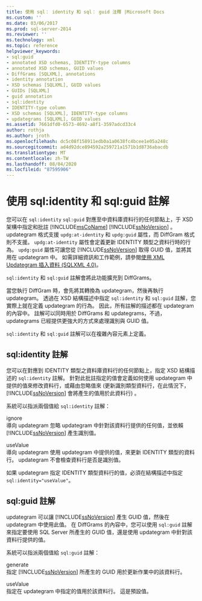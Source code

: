 ```yaml
---
title: 使用 sql： identity 和 sql： guid 注釋 |Microsoft Docs
ms.custom: ''
ms.date: 03/06/2017
ms.prod: sql-server-2014
ms.reviewer: ''
ms.technology: xml
ms.topic: reference
helpviewer_keywords:
- sql:guid
- annotated XSD schemas, IDENTITY-type columns
- annotated XSD schemas, GUID values
- DiffGrams [SQLXML], annotations
- identity annotation
- XSD schemas [SQLXML], GUID values
- GUIDs [SQLXML]
- guid annotation
- sql:identity
- IDENTITY-type column
- XSD schemas [SQLXML], IDENTITY-type columns
- updategrams [SQLXML], GUID values
ms.assetid: 7661dfd0-6573-4692-a8f1-3597adcd33c4
author: rothja
ms.author: jroth
ms.openlocfilehash: dc5c08f158911edb0a1a0638fc4bcee1e05a248c
ms.sourcegitcommit: ad4d92dce894592a259721a1571b1d8736abacdb
ms.translationtype: MT
ms.contentlocale: zh-TW
ms.lasthandoff: 08/04/2020
ms.locfileid: "87595906"
---
```

# <a name="using-the-sqlidentity-and-sqlguid-annotations"></a>使用 sql:identity 和 sql:guid 註解
  您可以在 `sql:identity` `sql:guid` 對應至中資料庫資料行的任何節點上，于 XSD 架構中指定和批註 [!INCLUDE[msCoName](../../includes/msconame-md.md)] [!INCLUDE[ssNoVersion](../../includes/ssnoversion-md.md)] 。 updategram 格式支援 `updg:at-identity` 和 `updg:guid` 屬性，而 DiffGram 格式則不支援。 `updg:at-identity` 屬性會定義更新 IDENTITY 類型之資料行時的行為。 `updg:guid` 屬性可讓您從 [!INCLUDE[ssNoVersion](../../includes/ssnoversion-md.md)] 取得 GUID 值，並將其用在 updategram 中。 如需詳細資訊和工作範例，請參閱[使用 XML Updategram 插入資料 &#40;SQLXML 4.0&#41;](../sqlxml-annotated-xsd-schemas-xpath-queries/updategrams/inserting-data-using-xml-updategrams-sqlxml-4-0.md)。  
  
 `sql:identity` 和 `sql:guid` 註解會將此功能擴充到 DiffGrams。  
  
 當您執行 DiffGram 時，會先將其轉換為 updategram，然後再執行 updategram。 透過在 XSD 結構描述中指定 `sql:identity` 和 `sql:guid` 註解，您實際上就在定義 updategram 的行為。 因此，所有註解的描述都在 updategram 的內容中。 註解可以同時用於 DiffGrams 和 updategrams，不過，updategrams 已經提供更強大的方式來處理識別與 GUID 值。  
  
 `sql:identity` 和 `sql:guid` 註解可以在複雜內容元素上定義。  
  
## <a name="sqlidentity-annotation"></a>sql:identity 註解  
 您可以在對應到 IDENTITY 類型之資料庫資料行的任何節點上，指定 XSD 結構描述的 `sql:identity` 註解。 針對此批註指定的值會定義如何使用 updategram 中提供的值來修改資料行，或藉由忽略值來 (更新識別類型資料行，在此情況下， [!INCLUDE[ssNoVersion](../../includes/ssnoversion-md.md)] 會將產生的值用於此資料行) 。  
  
 系統可以指派兩個值給 `sql:identity` 註解：  
  
 ignore  
 導向 updategram 忽略 updategram 中針對該資料行提供的任何值，並依賴 [!INCLUDE[ssNoVersion](../../includes/ssnoversion-md.md)] 產生識別值。  
  
 useValue  
 導向 updategram 使用 updategram 中提供的值，來更新 IDENTITY 類型的資料行。 updategram 不會檢查資料行是否是識別值。  
  
 如果 updategram 指定 IDENTITY 類型資料行的值，必須在結構描述中指定 `sql:identity="useValue"`。  
  
## <a name="sqlguid-annotation"></a>sql:guid 註解  
 updategram 可以讓 [!INCLUDE[ssNoVersion](../../includes/ssnoversion-md.md)] 產生 GUID 值，然後在 updategram 中使用此值。 在 DiffGrams 的內容中，您可以使用 `sql:guid` 註解來指定要使用 SQL Server 所產生的 GUID 值，還是使用 updategram 中針對該資料行提供的值。  
  
 系統可以指派兩個值給 `sql:guid` 註解：  
  
 generate  
 指定 [!INCLUDE[ssNoVersion](../../includes/ssnoversion-md.md)] 所產生的 GUID 用於更新作業中的該資料行。  
  
 useValue  
 指定在 updategram 中指定的值用於該資料行。 這是預設值。  
  
  

